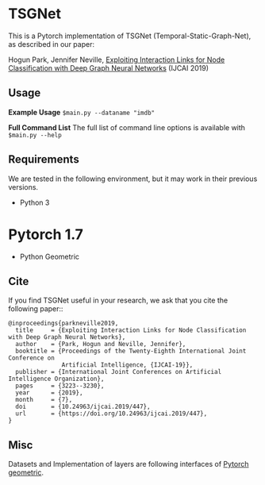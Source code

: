 # TSGNet

This is a Pytorch implementation of TSGNet (Temporal-Static-Graph-Net), as described in our paper:

Hogun Park, Jennifer Neville, [Exploiting Interaction Links for Node Classification with Deep Graph Neural Networks](https://www.ijcai.org/Proceedings/2019/0447.pdf)  (IJCAI 2019)

## Usage

**Example Usage**
    ``$main.py --dataname "imdb"``


**Full Command List**
    The full list of command line options is available with ``$main.py --help``


## Requirements

We are tested in the following environment, but it may work in their previous versions.
* Python 3
# Pytorch 1.7
* Python Geometric


## Cite

If you find TSGNet useful in your research, we ask that you cite the following paper::

```
@inproceedings{parkneville2019,
  title     = {Exploiting Interaction Links for Node Classification with Deep Graph Neural Networks},
  author    = {Park, Hogun and Neville, Jennifer},
  booktitle = {Proceedings of the Twenty-Eighth International Joint Conference on
               Artificial Intelligence, {IJCAI-19}},
  publisher = {International Joint Conferences on Artificial Intelligence Organization},
  pages     = {3223--3230},
  year      = {2019},
  month     = {7},
  doi       = {10.24963/ijcai.2019/447},
  url       = {https://doi.org/10.24963/ijcai.2019/447},
}
```

## Misc

Datasets and Implementation of layers are following interfaces of [Pytorch geometric](https://pytorch-geometric.readthedocs.io/en/latest/index.html#).

